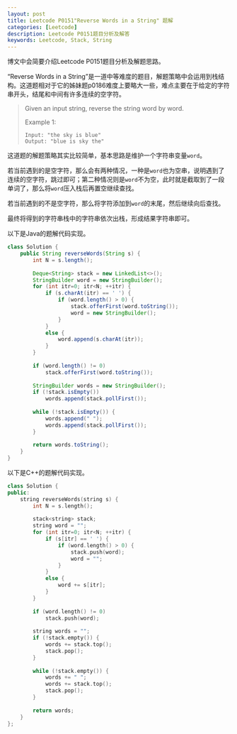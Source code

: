 ```yaml
---
layout: post
title: Leetcode P0151"Reverse Words in a String" 题解
categories: [Leetcode]
description: Leetcode P0151题目分析及解答
keywords: Leetcode, Stack, String
---
```


博文中会简要介绍Leetcode P0151题目分析及解题思路。

“Reverse Words in a String”是一道中等难度的题目，解题策略中会运用到栈结构。这道题相对于它的姊妹题p0186难度上要略大一些，难点主要在于给定的字符串开头，结尾和中间有许多连续的空字符。

> Given an input string, reverse the string word by word.
> 
> Example 1:
> ```
> Input: "the sky is blue"
> Output: "blue is sky the"
> ```

这道题的解题策略其实比较简单，基本思路是维护一个字符串变量`word`。

若当前遇到的是空字符，那么会有两种情况，一种是`word`也为空串，说明遇到了连续的空字符，跳过即可；第二种情况则是`word`不为空，此时就是截取到了一段单词了，那么将`word`压入栈后再置空继续查找。

若当前遇到的不是空字符，那么将字符添加到`word`的末尾，然后继续向后查找。

最终将得到的字符串栈中的字符串依次出栈，形成结果字符串即可。

以下是Java的题解代码实现。
```java
class Solution {
    public String reverseWords(String s) {
        int N = s.length();
        
        Deque<String> stack = new LinkedList<>();
        StringBuilder word = new StringBuilder();
        for (int itr=0; itr<N; ++itr) {
            if (s.charAt(itr) == ' ') {
                if (word.length() > 0) {
                    stack.offerFirst(word.toString());
                    word = new StringBuilder();
                }
            }
            else {
                word.append(s.charAt(itr));
            }
        }
        
        if (word.length() != 0)
            stack.offerFirst(word.toString());
        
        StringBuilder words = new StringBuilder();
        if (!stack.isEmpty())
            words.append(stack.pollFirst());
        
        while (!stack.isEmpty()) {
            words.append(" ");
            words.append(stack.pollFirst());
        }
        
        return words.toString();
    }
}
```

以下是C++的题解代码实现。
```cpp
class Solution {
public:
    string reverseWords(string s) {
        int N = s.length();
        
        stack<string> stack;
        string word = "";
        for (int itr=0; itr<N; ++itr) {
            if (s[itr] == ' ') {
                if (word.length() > 0) {
                    stack.push(word);
                    word = "";
                }
            }
            else {
                word += s[itr];
            }
        }
        
        if (word.length() != 0)
            stack.push(word);
        
        string words = "";
        if (!stack.empty()) {
            words += stack.top();
            stack.pop();
        }
        
        while (!stack.empty()) {
            words += " ";
            words += stack.top();
            stack.pop();
        }
        
        return words;
    }
};
```